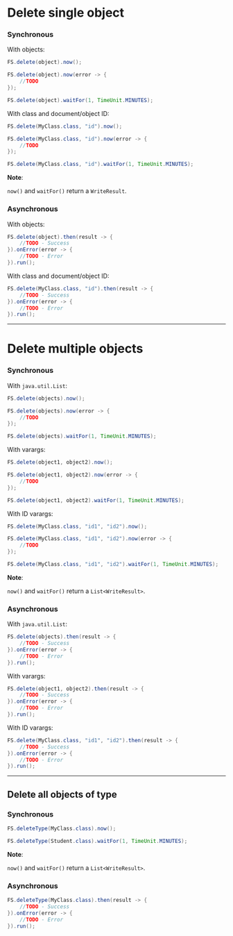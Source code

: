 # Delete single object

### Synchronous

With objects:

```java 
FS.delete(object).now();
```

```java
FS.delete(object).now(error -> {
    //TODO
});
```

```java
FS.delete(object).waitFor(1, TimeUnit.MINUTES);
```

With class and document/object ID:

```java 
FS.delete(MyClass.class, "id").now();
```

```java
FS.delete(MyClass.class, "id").now(error -> {
    //TODO
});
```

```java
FS.delete(MyClass.class, "id").waitFor(1, TimeUnit.MINUTES);
```

**Note**:

``now()`` and ``waitFor()`` return a ``WriteResult``.

### Asynchronous

With objects:

```java
FS.delete(object).then(result -> {
    //TODO - Success
}).onError(error -> {
    //TODO - Error
}).run();
```

With class and document/object ID:

```java
FS.delete(MyClass.class, "id").then(result -> {
    //TODO - Success
}).onError(error -> {
    //TODO - Error
}).run();
```

---

# Delete multiple objects

### Synchronous

With ``java.util.List``:

```java
FS.delete(objects).now();
```

```java
FS.delete(objects).now(error -> {
    //TODO
});
```

```java
FS.delete(objects).waitFor(1, TimeUnit.MINUTES);
```

With varargs:

```java
FS.delete(object1, object2).now();
```

```java
FS.delete(object1, object2).now(error -> {
    //TODO
});
```

```java
FS.delete(object1, object2).waitFor(1, TimeUnit.MINUTES);
```

With ID varargs:

```java
FS.delete(MyClass.class, "id1", "id2").now();
```

```java
FS.delete(MyClass.class, "id1", "id2").now(error -> {
    //TODO
});
```

```java
FS.delete(MyClass.class, "id1", "id2").waitFor(1, TimeUnit.MINUTES);
```

**Note**:

``now()`` and ``waitFor()`` return a ``List<WriteResult>``.

### Asynchronous

With ``java.util.List``:

```java
FS.delete(objects).then(result -> {
    //TODO - Success
}).onError(error -> {
    //TODO - Error
}).run();
```

With varargs:

```java
FS.delete(object1, object2).then(result -> {
    //TODO - Success
}).onError(error -> {
    //TODO - Error
}).run();
```

With ID varargs:

```java
FS.delete(MyClass.class, "id1", "id2").then(result -> {
    //TODO - Success
}).onError(error -> {
    //TODO - Error
}).run();
```

---

## Delete all objects of type

### Synchronous

```java
FS.deleteType(MyClass.class).now();
```

```java
FS.deleteType(Student.class).waitFor(1, TimeUnit.MINUTES);
```

**Note**:

``now()`` and ``waitFor()`` return a ``List<WriteResult>``.

### Asynchronous

```java
FS.deleteType(MyClass.class).then(result -> {
    //TODO - Success
}).onError(error -> {
    //TODO - Error
}).run();
```
